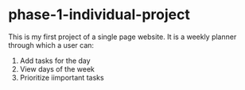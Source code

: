 # phase-1-individual-project
This is my first project of a single page website. It is a weekly planner through which a user can:
1. Add tasks for the day
2. View days of the week
3. Prioritize iimportant tasks
